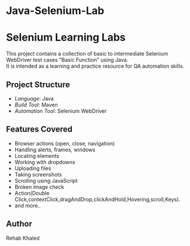 # Java-Selenium-Lab
# Selenium Learning Labs

This project contains a collection of basic to intermediate Selenium WebDriver test cases "Basic Function" using Java.  
It is intended as a learning and practice resource for QA automation skills.

## Project Structure

- *Language*: Java  
- *Build Tool*: Maven    
- *Automation Tool*: Selenium WebDriver

## Features Covered

- Browser actions (open, close, navigation)
- Handling alerts, frames, windows
- Locating elements
- Working with dropdowns
- Uploading files
- Taking screenshots
- Scrolling using JavaScript
- Broken image check
- Action(Double Click,contextClick,dragAndDrop,clickAndHold,Hovering,scroll,Keys).
- and more..


## Author

Rehab Khaled

